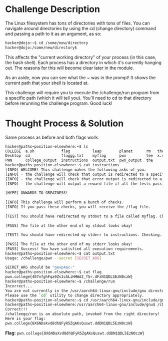 # Challenge Description
The Linux filesystem has tons of directories with tons of files. You can navigate around directories by using the cd (change directory) command and passing a path to it as an argument, as so:
```bash
hacker@dojo:~$ cd /some/new/directory
hacker@dojo:/some/new/directory$
```
This affects the "current working directory" of your process (in this case, the bash shell). Each process has a directory in which it's currently hanging out. The reasons for this will become clear later in the module.

As an aside, now you can see what the ~ was in the prompt! It shows the current path that your shell is located at.

This challenge will require you to execute the /challenge/run program from a specific path (which it will tell you). You'll need to cd to that directory before rerunning the challenge program. Good luck!
# Thought Process & Solution
Same process as before and both flags work.
```Bash
hacker@paths~position-elsewhere:~$ ls
COLLEGE  a.sh            flag          leap        planet      rm   the-flag
Desktop  cd              flaggg.txt    myflag      pwn         tee  x.sh
PWN      college_output  instructions  output.txt  pwn_output  the
hacker@paths~position-elsewhere:~$ cat instructions
[INFO] WELCOME! This challenge makes the following asks of you:
[INFO] - the challenge will check that output is redirected to a specific file path : myflag
[INFO] - the challenge will check that error output is redirected to a specific file path : instructions
[INFO] - the challenge will output a reward file if all the tests pass : /flag
 
[HYPE] ONWARDS TO GREATNESS!
 
[INFO] This challenge will perform a bunch of checks.
[INFO] If you pass these checks, you will receive the /flag file.
 
[TEST] You should have redirected my stdout to a file called myflag. Checking...
 
[PASS] The file at the other end of my stdout looks okay!
 
[TEST] You should have redirected my stderr to instructions. Checking...
 
[PASS] The file at the other end of my stderr looks okay!
[PASS] Success! You have satisfied all execution requirements.
hacker@paths~position-elsewhere:~$ cat output.txt
Usage: /challenge/pwn --secret [SECRET_ARG]
 
SECRET_ARG should be "gevp4ac-"
hacker@paths~position-elsewhere:~$ cat flag
pwn.college{407nfghFqa9Zs3cALiHHWd2_f5r.dFzN1QDL5EzN0czW}
hacker@paths~position-elsewhere:~$ /challenge/run
Incorrect...
You are not currently in the /usr/aarch64-linux-gnu/include/gnu directory.
Please use the `cd` utility to change directory appropriately.
hacker@paths~position-elsewhere:~$ cd /usr/aarch64-linux-gnu/include/gnu
hacker@paths~position-elsewhere:/usr/aarch64-linux-gnu/include/gnu$ /challenge/run
Correct!!!
/challenge/run is an absolute path, invoked from the right directory!
Here is your flag:
pwn.college{8X6NDaXvd8dhQFyR5ZqAKsQuswt.ddDN1QDL5EzN0czW}
```
**Flag:** `pwn.college{8X6NDaXvd8dhQFyR5ZqAKsQuswt.ddDN1QDL5EzN0czW}`
